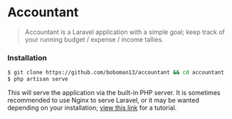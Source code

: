 Accountant
=====

> Accountant is a Laravel application with a simple goal; keep track of your running budget / expense / income tallies.

### Installation
```bash
$ git clone https://github.com/boboman13/accountant && cd accountant
$ php artisan serve
```

This will serve the application via the built-in PHP server. It is sometimes recommended to use Nginx to serve Laravel, or it may be wanted depending on your installation; [view this link](https://www.digitalocean.com/community/tutorials/how-to-install-laravel-with-nginx-on-an-ubuntu-12-04-lts-vps) for a tutorial.